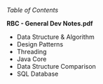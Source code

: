 *Table of Contents*

__RBC - General Dev Notes.pdf__

* Data Structure & Algorithm
* Design Patterns
* Threading
* Java Core
* Data Structure Comparison
* SQL Database

